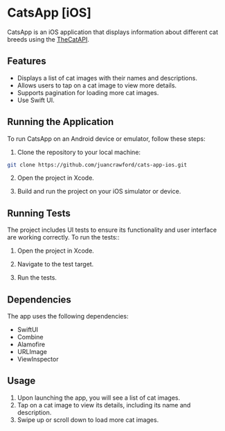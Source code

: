 # CatsApp [iOS]

CatsApp is an iOS application that displays information about different cat breeds using the [TheCatAPI](https://thecatapi.com/).

## Features

- Displays a list of cat images with their names and descriptions.
- Allows users to tap on a cat image to view more details.
- Supports pagination for loading more cat images.
- Use Swift UI.

## Running the Application

To run CatsApp on an Android device or emulator, follow these steps:

1. Clone the repository to your local machine:

```bash
git clone https://github.com/juancrawford/cats-app-ios.git
```

2. Open the project in Xcode.

3. Build and run the project on your iOS simulator or device.

## Running Tests

The project includes UI tests to ensure its functionality and user interface are working correctly. To run the tests::

1. Open the project in Xcode.

2. Navigate to the test target.

3. Run the tests.

## Dependencies

The app uses the following dependencies:

* SwiftUI
* Combine
* Alamofire
* URLImage
* ViewInspector

## Usage

1. Upon launching the app, you will see a list of cat images.
2. Tap on a cat image to view its details, including its name and description.
3. Swipe up or scroll down to load more cat images.